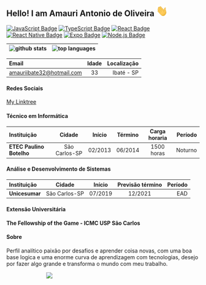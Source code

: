 <h2> Hello! I am Amauri Antonio de Oliveira <img src="https://raw.githubusercontent.com/ABSphreak/ABSphreak/master/gifs/Hi.gif" width="30px"></h2>

[![JavaScript Badge](https://img.shields.io/badge/-JavaScript-yellow?style=flat&logo=javascript&logoColor=black)](#)
[![TypeScript Badge](https://img.shields.io/badge/-TypeScript-007ACC?style=flat&logo=typescript&logoColor=white)](#)
[![React Badge](https://img.shields.io/badge/-React-282c33?style=flat&logo=react&logoColor=61DAFB)](#)
[![React Native Badge](https://img.shields.io/badge/-React_Native-silver?&style=flat&logo=react&logoColor=61DAFB)](#)
[![Expo Badge](https://img.shields.io/badge/-Expo-4C35E3?&style=flat&logo=expo&logoColor=white)](#)
[![Node.js Badge](https://img.shields.io/badge/-Node.js-339933?style=flat&logo=node.js&logoColor=white)](#)

| <img src="https://github-readme-stats.vercel.app/api?username=amaurioliveira&show_icons=true" alt="github stats" height=200/> |  <img src="https://github-readme-stats.vercel.app/api/top-langs/?username=amaurioliveira&layout=compact" alt="top languages" height=200/> |
|---|---|

| Email| Idade | Localização|
:-- | :-: | --:
| amauriibate32@hotmail.com|33| Ibaté - SP|

#### Redes Sociais
[My Linktree](https://linktr.ee/amauri_oliveira)

#### Técnico em Informática
| Instituição|Cidade|Início|Término|Carga horaria|Período|
:-- | :-: | :-: | :-: | :-: | --:
|**ETEC Paulino Botelho**|São Carlos-SP|02/2013|06/2014|1500 horas|Noturno|

#### Análise e Desenvolvimento de Sistemas
| Instituição|Cidade|Início|Previsão término|Período|
:-- | :-: | :-: | :-: | --:
|**Unicesumar**|São Carlos-SP|07/2019|12/2021|EAD|

#### Extensão Universitária
**The Fellowship of the Game - ICMC USP São Carlos**

#### Sobre
Perfil analítico paixão por desafios e aprender coisa novas, com uma boa base logica e uma enorme curva de aprendizagem com tecnologias, desejo por fazer algo grande e transforma o mundo com meu trabalho.

 <img align="right" width="400" src="https://i2.wp.com/allhtaccess.info/wp-content/uploads/2018/03/programming.gif?fit=1281%2C716&ssl=1" />

<!--
**AmauriOliveira/AmauriOliveira** is a ✨ _special_ ✨ repository because its `README.md` (this file) appears on your GitHub profile.

Here are some ideas to get you started:

- 🔭 I’m currently working on ...
- 🌱 I’m currently learning ...
- 👯 I’m looking to collaborate on ...
- 🤔 I’m looking for help with ...
- 💬 Ask me about ...
- 📫 How to reach me: ...
- 😄 Pronouns: ...
- ⚡ Fun fact: ...

-->
